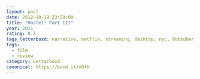 ```yaml
---
layout: post 
date: 2012-10-19 23:59:00
title: "Hostel: Part III"
year: 2011
rating: 0.2
tags_letterboxd: narrative, netflix, streaming, desktop, nyc, Robtober
tags:
  - film
  - review
category: Letterboxd
canonical: https://boxd.it/v8fb
---
```

